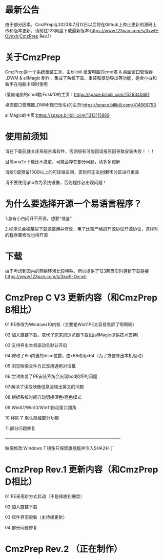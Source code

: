# 最新公告

由于部分因素，CmzPrep与2023年7月12日以后将在Github上停止更新的源码上传和版本更新，请前往123网盘下载最新版本:https://www.123pan.com/s/3xw9-Ovnxh(CmzPrep Rev.1)

# 关于CmzPrep
CmzPrep是一个系统重装工具，由bilibili 爱废电脑的cmd君 & 桌面窗口管理器_DWM & allMagic 制作，集成了系统下载、重装和驱动导出等功能，适合小白和新手在电脑卡顿时使用

(爱废电脑的cmd君)FoskfD的主页：https://space.bilibili.com/1529340681

桌面窗口管理器_DWM(现已改名)的主页:https://space.bilibili.com/414666753

allMagic的主页:https://space.bilibili.com/1313115889

# 使用前须知

请在下载前就关闭系统杀毒软件，否则很有可能因误报原因导致安装失败！！！

目前aria2c下载还不稳定，可能会存在部分问题，请多多谅解

请给C盘预留15GB以上的可压缩空间，否则将无法创建PE分区进行重装

请不要使用gho作为系统镜像，否则程序必出现问题！

# 为什么要选择开源一个易语言程序？
1.总有小白问开不开源，想要“借鉴”

2.程序总会被某些下载源盗用并修改，用了比较严格的开源协议开源协议，这样别的程序要修改也得开源

# 下载
由于考虑到国内的网络环境比较特殊，所以提供了123网盘实时更新下载链接
https://www.123pan.com/s/3xw9-Ovnxh

# CmzPrep C V3 更新内容（和CmzPrep B相比）
01:PE修改为Windows10内核（主要是Win11PE太容易黑屏了啊啊啊）

02:加入直链下载，取代了原来的浏览器下载(由allMagic提供技术支持)

03:支持导出本机驱动且默认开启

04:修改了Bin内置的dism位数，由x86改用x64（为了方便导出本机驱动）

05:浏览映像文件方式改用通用对话框

06:尝试修复了PE安装系统会出现bcd损坏的问题

07:解决了读取映像信息会输出英文的问题

08.根据系统时间自动切换深色/亮色模式

09.Win8.1/Win10/Win11自动窗口圆角

10.移除了 默认隐藏部分功能

11.部分问题修复

———————————————————————————

映像修改:Windows 7 镜像只保留旗舰版并注入SHA2补丁

# CmzPrep Rev.1 更新内容（和CmzPrep D相比）
01:PE采用新方式启动（不是释放到硬盘）

02:加入直链下载

03:软件界面更新（史诗级更新）

04.部分问题修复

# CmzPrep Rev.2 （正在制作）
